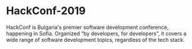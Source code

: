 # HackConf-2019
HackConf is Bulgaria's premier software development conference, happening in Sofia.  Organized “by developers, for developers”, it covers a wide range of software development topics, regardless of the tech stack.
